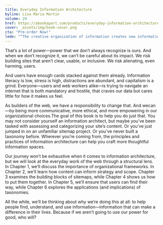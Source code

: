 ```yaml
---
title: Everyday Information Architecture
byline: Lisa Maria Martin
volume: 29
href: https://abookapart.com/products/everyday-information-architecture
cover: _assets/img/book-cover.png
cta: "Pre-order Now!"
lede: "“The creative organization of information creates new information,” wrote architect Richard Saul Wurman. This axiom is at the core of our work. When we organize information—that is, when we structure it, order it, display it, label it, connect it—we alter it. We change how information will be perceived, for better or for worse."
---
```


That’s a lot of power—power that we don’t always recognize is ours. And when we don’t recognize it, we can’t be careful about its impact. We risk building sites that aren’t clear, usable, or inclusive. We risk alienating, even harming, users.

And users have enough cards stacked against them already. Information literacy is low, stress is high, distractions are abundant, and capitalism is a grind. Everyone—users and web workers alike—is trying to navigate an internet that is both mandatory and hostile, that craves our data but cares little for how it makes us feel.

As builders of the web, we have a responsibility to change that. And wecan—by being more communicative, more ethical, and more empowering in our organizational choices.The goal of this book is to help you do just that. You may not consider yourself an information architect, but maybe you’ve been tasked with assessing and categorizing your site’s content. Or you’ve just jumped in on an unfamiliar sitemap project. Or you’ve never built a taxonomy before. Wherever you’re coming from, the principles and practices of information architecture can help you craft more thoughtful information spaces.

Our journey won’t be exhaustive when it comes to information architecture, but we will look at the everyday work of the web through a structural lens. In Chapter 1, we’ll discuss the importance of organizational frameworks. In Chapter 2, we’ll learn how content can inform strategy and scope. Chapter 3 examines the building blocks of sitemaps, while Chapter 4 shows us how to put them together. In Chapter 5, we’ll ensure that users can find their way, while Chapter 6 explores the applications (and implications) of taxonomies. 

All the while, we’ll be thinking about why we’re doing this at all: to help people find, understand, and use information—information that can make a difference in their lives. Because if we aren’t going to use our power for good, who will?